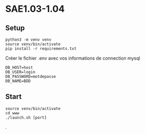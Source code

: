 # SAE1.03-1.04

## Setup
```
python3 -m venv venv
source venv/bin/activate
pip install -r requirements.txt 
```

Créer le fichier .env avec vos informations de connection mysql
```
DB_HOST=host
DB_USER=login
DB_PASSWORD=motdepasse
DB_NAME=BDD
```

## Start
```
source venv/bin/activate
cd www
./launch.sh [port]
```

.
